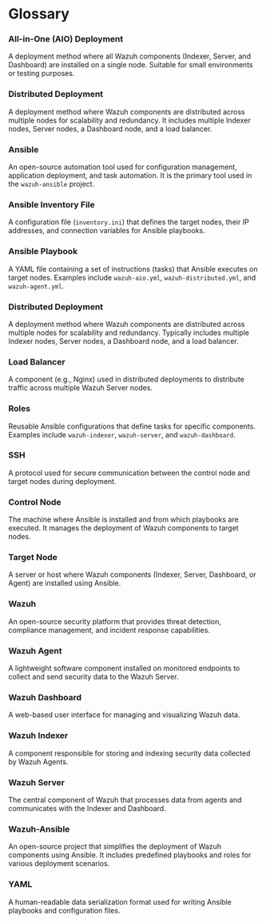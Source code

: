 # Glossary

### All-in-One (AIO) Deployment

A deployment method where all Wazuh components (Indexer, Server, and Dashboard) are installed on a single node. Suitable for small environments or testing purposes.

### Distributed Deployment

A deployment method where Wazuh components are distributed across multiple nodes for scalability and redundancy. It includes multiple Indexer nodes, Server nodes, a Dashboard node, and a load balancer.

### Ansible

An open-source automation tool used for configuration management, application deployment, and task automation. It is the primary tool used in the `wazuh-ansible` project.

### Ansible Inventory File

A configuration file (`inventory.ini`) that defines the target nodes, their IP addresses, and connection variables for Ansible playbooks.

### Ansible Playbook

A YAML file containing a set of instructions (tasks) that Ansible executes on target nodes. Examples include `wazuh-aio.yml`, `wazuh-distributed.yml`, and `wazuh-agent.yml`.

### Distributed Deployment

A deployment method where Wazuh components are distributed across multiple nodes for scalability and redundancy. Typically includes multiple Indexer nodes, Server nodes, a Dashboard node, and a load balancer.

### Load Balancer

A component (e.g., Nginx) used in distributed deployments to distribute traffic across multiple Wazuh Server nodes.

### Roles

Reusable Ansible configurations that define tasks for specific components. Examples include `wazuh-indexer`, `wazuh-server`, and `wazuh-dashboard`.

### SSH

A protocol used for secure communication between the control node and target nodes during deployment.

### Control Node

The machine where Ansible is installed and from which playbooks are executed. It manages the deployment of Wazuh components to target nodes.

### Target Node

A server or host where Wazuh components (Indexer, Server, Dashboard, or Agent) are installed using Ansible.

### Wazuh

An open-source security platform that provides threat detection, compliance management, and incident response capabilities.

### Wazuh Agent

A lightweight software component installed on monitored endpoints to collect and send security data to the Wazuh Server.

### Wazuh Dashboard

A web-based user interface for managing and visualizing Wazuh data.

### Wazuh Indexer

A component responsible for storing and indexing security data collected by Wazuh Agents.

### Wazuh Server

The central component of Wazuh that processes data from agents and communicates with the Indexer and Dashboard.

### Wazuh-Ansible

An open-source project that simplifies the deployment of Wazuh components using Ansible. It includes predefined playbooks and roles for various deployment scenarios.

### YAML

A human-readable data serialization format used for writing Ansible playbooks and configuration files.
